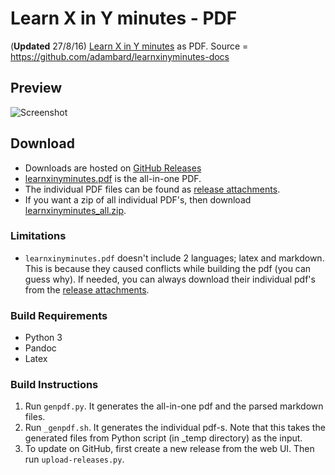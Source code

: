 # Learn X in Y minutes - PDF

(**Updated** 27/8/16) [Learn X in Y minutes](http://learnxinyminutes.com) as
PDF. Source = <https://github.com/adambard/learnxinyminutes-docs>

## Preview

![Screenshot](https://cloud.githubusercontent.com/assets/4047597/18028175/063ccd6a-6c95-11e6-9ebf-fba11c516afc.png)

## Download

* Downloads are hosted on
  [GitHub Releases](https://github.com/aviaryan/learnxinyminutes-pdf/releases/tag/v2016.08.27)
* [learnxinyminutes.pdf](https://github.com/aviaryan/learnxinyminutes-pdf/releases/download/v2016.08.27/learnxinyminutes.pdf)
  is the all-in-one PDF.
* The individual PDF files can be found as
  [release attachments](https://github.com/aviaryan/learnxinyminutes-pdf/releases/tag/v2016.08.27).
* If you want a zip of all individual PDF's, then download
  [learnxinyminutes_all.zip](https://github.com/aviaryan/learnxinyminutes-pdf/releases/download/v2016.08.27/learnxinyminutes_all.zip).

### Limitations

* `learnxinyminutes.pdf` doesn't include 2 languages; latex and markdown. This
  is because they caused conflicts while building the pdf (you can guess why). If
  needed, you can always download their individual pdf's from the
  [release attachments](https://github.com/aviaryan/learnxinyminutes-pdf/releases/tag/v2016.08.27).

### Build Requirements

* Python 3
* Pandoc
* Latex

### Build Instructions

1. Run `genpdf.py`. It generates the all-in-one pdf and the parsed markdown
   files.
1. Run `_genpdf.sh`. It generates the individual pdf-s. Note that this takes
   the generated files from Python script (in _temp directory) as the input.
1. To update on GitHub, first create a new release from the web UI. Then run
   `upload-releases.py`.
